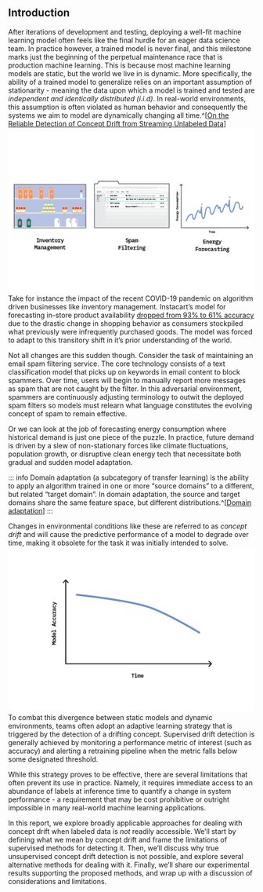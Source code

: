 ## Introduction

After iterations of development and testing, deploying a well-fit machine learning model often feels like the final hurdle for an eager data science team. In practice however, a trained model is never final, and this milestone marks just the beginning of the perpetual maintenance race that is production machine learning. This is because most machine learning models are static, but the world we live in is dynamic. More specifically, the ability of a trained model to generalize relies on an important assumption of stationarity - meaning the data upon which a model is trained and tested are *independent and identically distributed (i.i.d)*. In real-world environments, this assumption is often violated as human behavior and consequently the systems we aim to model are dynamically changing all time.^[[On the Reliable Detection of Concept Drift from Streaming Unlabeled Data](https://arxiv.org/pdf/1704.00023.pdf)]
![Figure 1: Examples of machine learning tasks where the effects of concept drift are prominent](figures/FF22-01.png)
Take for instance the impact of the recent COVID-19 pandemic on algorithm driven businesses like inventory management. Instacart’s model for forecasting in-store product availability [dropped from 93% to 61% accuracy](https://fortune.com/2020/06/09/instacart-coronavirus-artificial-intelligence/) due to the drastic change in shopping behavior as consumers stockpiled what previously were infrequently purchased goods. The model was forced to adapt to this transitory shift in it’s prior understanding of the world.

Not all changes are this sudden though. Consider the task of maintaining an email spam filtering service. The core technology consists of a text classification model that picks up on keywords in email content to block spammers. Over time, users will begin to manually report more messages as spam that are not caught by the filter. In this adversarial environment, spammers are continuously adjusting terminology to outwit the deployed spam filters so models must relearn what language constitutes the evolving concept of spam to remain effective.

Or we can look at the job of forecasting energy consumption where historical demand is just one piece of the puzzle. In practice, future demand is driven by a slew of non-stationary forces like climate fluctuations, population growth, or disruptive clean energy tech that necessitate both gradual and sudden model adaptation.

::: info
Domain adaptation (a subcategory of transfer learning) is the ability to apply an algorithm trained in one or more “source domains” to a different, but related “target domain”. In domain adaptation, the source and target domains share the same feature space, but different distributions.^[[Domain adaptation](https://en.wikipedia.org/wiki/Domain_adaptation)]
:::

Changes in environmental conditions like these are referred to as _concept drift_ and will cause the predictive performance of a model to degrade over time, making it obsolete for the task it was initially intended to solve.
![Figure 2: Production model performance will decay over time without adapting to drifting concepts](figures/FF22-02.png)
To combat this divergence between static models and dynamic environments, teams often adopt an adaptive learning strategy that is triggered by the detection of a drifting concept. Supervised drift detection is generally achieved by monitoring a performance metric of interest (such as accuracy) and alerting a retraining pipeline when the metric falls below some designated threshold.

While this strategy proves to be effective, there are several limitations that often prevent its use in practice. Namely, it requires immediate access to an abundance of labels at inference time to quantify a change in system performance - a requirement that may be cost prohibitive or outright impossible in many real-world machine learning applications.

In this report, we explore broadly applicable approaches for dealing with concept drift when labeled data is _not_ readily accessible. We’ll start by defining what we mean by concept drift and frame the limitations of supervised methods for detecting it. Then, we’ll discuss why true unsupervised concept drift detection is not possible, and explore several alternative methods for dealing with it. Finally, we’ll share our experimental results supporting the proposed methods, and wrap up with a discussion of considerations and limitations.
